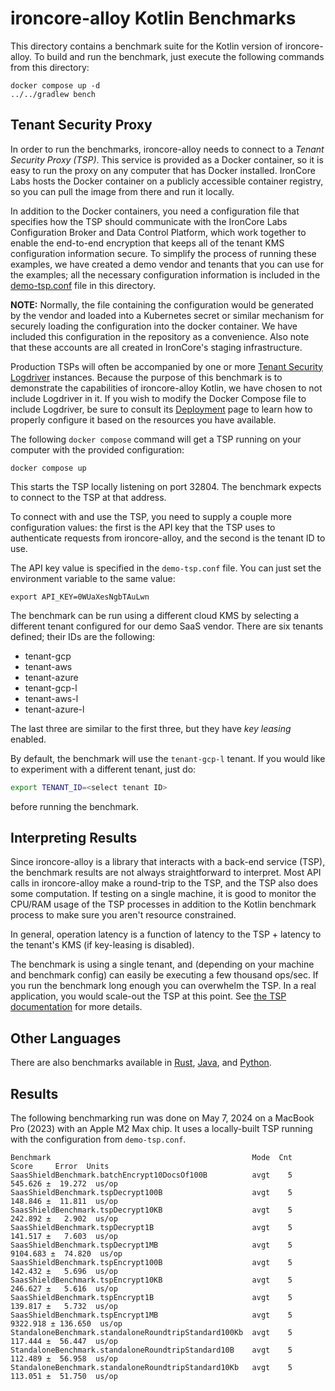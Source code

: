 # ironcore-alloy Kotlin Benchmarks

This directory contains a benchmark suite for the Kotlin version of ironcore-alloy.
To build and run the benchmark, just execute the following commands from this directory:

```
docker compose up -d
../../gradlew bench
```

## Tenant Security Proxy

In order to run the benchmarks, ironcore-alloy needs to connect to a _Tenant Security Proxy (TSP)_.
This service is provided as a Docker container, so it is easy to run the proxy on any computer that has Docker
installed. IronCore Labs hosts the Docker container on a publicly accessible container registry, so you can pull
the image from there and run it locally.

In addition to the Docker containers, you need a configuration file that specifies how the TSP should communicate
with the IronCore Labs Configuration Broker and Data Control Platform, which work together to enable the end-to-end
encryption that keeps all of the tenant KMS configuration information secure. To simplify the process of running
these examples, we have created a demo vendor and tenants that you can use for the examples; all the necessary
configuration information is included in the [demo-tsp.conf](demo-tsp.conf) file in this directory.

**NOTE:** Normally, the file containing the configuration would be generated by the vendor and loaded into a
Kubernetes secret or similar mechanism for securely loading the configuration into the docker container. We
have included this configuration in the repository as a convenience. Also note that these accounts are all
created in IronCore's staging infrastructure.

Production TSPs will often be accompanied by one or more
[Tenant Security Logdriver](https://ironcorelabs.com/docs/saas-shield/tenant-security-logdriver/overview/) instances.
Because the purpose of this benchmark is to demonstrate the capabilities of ironcore-alloy Kotlin, we have chosen to not include
Logdriver in it. If you wish to modify the Docker Compose file to include Logdriver, be sure to consult its
[Deployment](https://ironcorelabs.com/docs/saas-shield/tenant-security-logdriver/deployment/) page to learn how to properly configure it
based on the resources you have available.

The following `docker compose` command will get a TSP running on your computer with the provided configuration:

```
docker compose up
```

This starts the TSP locally listening on port 32804. The benchmark expects to connect to the TSP at that address.

To connect with and use the TSP, you need to supply a couple more configuration values:
the first is the API key that the TSP uses to authenticate requests from ironcore-alloy,
and the second is the tenant ID to use.

The API key value is specified in the `demo-tsp.conf` file. You can just set the environment variable to the
same value:

`export API_KEY=0WUaXesNgbTAuLwn`

The benchmark can be run using a different cloud KMS by selecting a different tenant configured for our demo SaaS vendor.
There are six tenants defined; their IDs are the following:

- tenant-gcp
- tenant-aws
- tenant-azure
- tenant-gcp-l
- tenant-aws-l
- tenant-azure-l

The last three are similar to the first three, but they have _key leasing_ enabled.

By default, the benchmark will use the `tenant-gcp-l` tenant. If you would like to experiment with a different tenant, just do:

```bash
export TENANT_ID=<select tenant ID>
```

before running the benchmark.

## Interpreting Results

Since ironcore-alloy is a library that interacts with a back-end service (TSP), the benchmark results are not always straightforward to interpret. Most API calls in ironcore-alloy make a round-trip to the TSP, and the TSP also does some computation. If testing on a single machine, it is good to monitor the CPU/RAM usage of the TSP processes in addition to the Kotlin benchmark process to make sure you aren't resource constrained.

In general, operation latency is a function of latency to the TSP + latency to the tenant's KMS (if key-leasing is disabled).

The benchmark is using a single tenant, and (depending on your machine and benchmark config) can easily be executing a few thousand ops/sec. If you run the benchmark long enough you can overwhelm the TSP. In a real application, you would scale-out the TSP at this point. See [the TSP documentation](https://ironcorelabs.com/docs/saas-shield/tenant-security-proxy/deployment/) for more details.

## Other Languages

There are also benchmarks available in [Rust](https://github.com/IronCoreLabs/ironcore-alloy/tree/main/benches), [Java](https://github.com/IronCoreLabs/ironcore-alloy/tree/main/java/src/jmh/java/com/ironcorelabs/ironcore_alloy_java), and [Python](https://github.com/IronCoreLabs/ironcore-alloy/blob/main/python/ironcore-alloy/bench.py).

## Results

The following benchmarking run was done on May 7, 2024 on a MacBook Pro (2023) with an Apple M2 Max chip. It uses a locally-built TSP running with the configuration from `demo-tsp.conf`.

```
Benchmark                                             Mode  Cnt     Score     Error  Units
SaasShieldBenchmark.batchEncrypt10DocsOf100B          avgt    5   545.626 ±  19.272  us/op
SaasShieldBenchmark.tspDecrypt100B                    avgt    5   148.846 ±  11.811  us/op
SaasShieldBenchmark.tspDecrypt10KB                    avgt    5   242.892 ±   2.902  us/op
SaasShieldBenchmark.tspDecrypt1B                      avgt    5   141.517 ±   7.603  us/op
SaasShieldBenchmark.tspDecrypt1MB                     avgt    5  9104.683 ±  74.820  us/op
SaasShieldBenchmark.tspEncrypt100B                    avgt    5   142.432 ±   5.696  us/op
SaasShieldBenchmark.tspEncrypt10KB                    avgt    5   246.627 ±   5.616  us/op
SaasShieldBenchmark.tspEncrypt1B                      avgt    5   139.817 ±   5.732  us/op
SaasShieldBenchmark.tspEncrypt1MB                     avgt    5  9322.918 ± 136.650  us/op
StandaloneBenchmark.standaloneRoundtripStandard100Kb  avgt    5   117.444 ±  56.447  us/op
StandaloneBenchmark.standaloneRoundtripStandard10B    avgt    5   112.489 ±  56.958  us/op
StandaloneBenchmark.standaloneRoundtripStandard10Kb   avgt    5   113.051 ±  51.750  us/op
```
